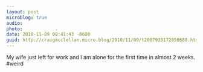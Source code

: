 ```yaml
---
layout: post
microblog: true
audio: 
photo: 
date: 2010-11-09 08:41:43 -0600
guid: http://craigmcclellan.micro.blog/2010/11/09/t2007933172850688.html
---
```

My wife just left for work and I am alone for the first time in almost 2 weeks.  #weird
